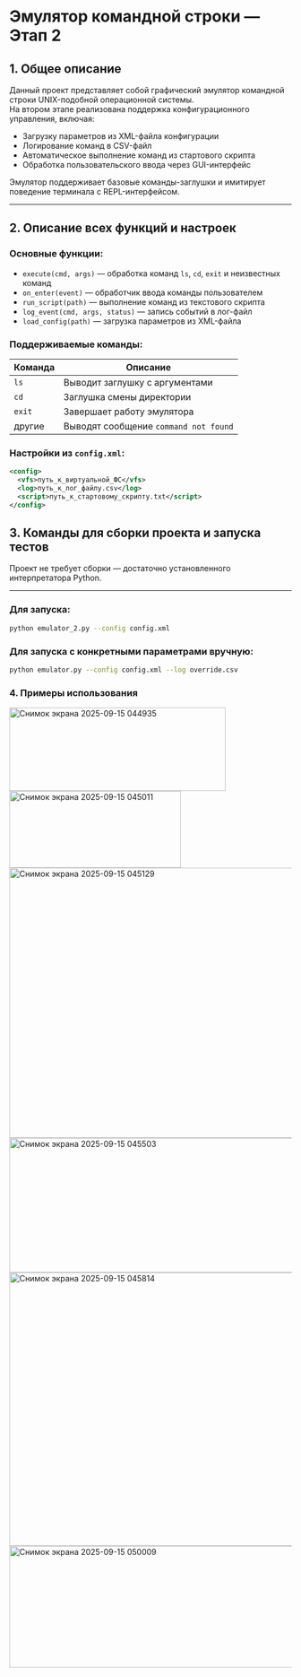# Эмулятор командной строки — Этап 2

## 1. Общее описание

Данный проект представляет собой графический эмулятор командной строки UNIX-подобной операционной системы.  
На втором этапе реализована поддержка конфигурационного управления, включая:

- Загрузку параметров из XML-файла конфигурации
- Логирование команд в CSV-файл
- Автоматическое выполнение команд из стартового скрипта
- Обработка пользовательского ввода через GUI-интерфейс

Эмулятор поддерживает базовые команды-заглушки и имитирует поведение терминала с REPL-интерфейсом.

---

## 2. Описание всех функций и настроек

### Основные функции:

- `execute(cmd, args)` — обработка команд `ls`, `cd`, `exit` и неизвестных команд
- `on_enter(event)` — обработчик ввода команды пользователем
- `run_script(path)` — выполнение команд из текстового скрипта
- `log_event(cmd, args, status)` — запись событий в лог-файл
- `load_config(path)` — загрузка параметров из XML-файла

### Поддерживаемые команды:

| Команда | Описание |
|--------|----------|
| `ls`   | Выводит заглушку с аргументами |
| `cd`   | Заглушка смены директории |
| `exit` | Завершает работу эмулятора |
| другие | Выводят сообщение `command not found` |

### Настройки из `config.xml`:

```xml
<config>
  <vfs>путь_к_виртуальной_ФС</vfs>
  <log>путь_к_лог_файлу.csv</log>
  <script>путь_к_стартовому_скрипту.txt</script>
</config>
```

## 3. Команды для сборки проекта и запуска тестов

Проект не требует сборки — достаточно установленного интерпретатора Python.

---

### Для запуска:

```bash
python emulator_2.py --config config.xml
```

### Для запуска с конкретными параметрами вручную:
```bash
python emulator.py --config config.xml --log override.csv
```

### 4. Примеры использования
<img width="386" height="149" alt="Снимок экрана 2025-09-15 044935" src="https://github.com/user-attachments/assets/eeb79da9-aaf9-4460-8eca-045cc1b5c4f1" />

<img width="306" height="137" alt="Снимок экрана 2025-09-15 045011" src="https://github.com/user-attachments/assets/9f7eaf56-7029-4b5d-9fc5-7688194d4f27" />

<img width="525" height="482" alt="Снимок экрана 2025-09-15 045129" src="https://github.com/user-attachments/assets/37deca1e-e851-4e74-a673-465709a02c8b" />

<img width="639" height="240" alt="Снимок экрана 2025-09-15 045503" src="https://github.com/user-attachments/assets/be7812af-92d3-4d5e-87b9-a3dd469769d1" />

<img width="521" height="488" alt="Снимок экрана 2025-09-15 045814" src="https://github.com/user-attachments/assets/5359fb53-6fc4-49a6-a7c9-3e7c69d9e03c" />

<img width="653" height="217" alt="Снимок экрана 2025-09-15 050009" src="https://github.com/user-attachments/assets/7230f54b-36bf-4306-9766-0d1f5e422963" />

